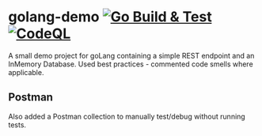 # golang-demo [![Go Build & Test](https://github.com/VijoPlays/golang-demo/actions/workflows/go.yml/badge.svg)](https://github.com/VijoPlays/golang-demo/actions/workflows/go.yml) [![CodeQL](https://github.com/VijoPlays/golang-demo/actions/workflows/codeql.yml/badge.svg)](https://github.com/VijoPlays/golang-demo/actions/workflows/codeql.yml) 

A small demo project for goLang containing a simple REST endpoint and an InMemory Database. Used best practices - commented code smells where applicable.

## Postman

Also added a Postman collection to manually test/debug without running tests.
